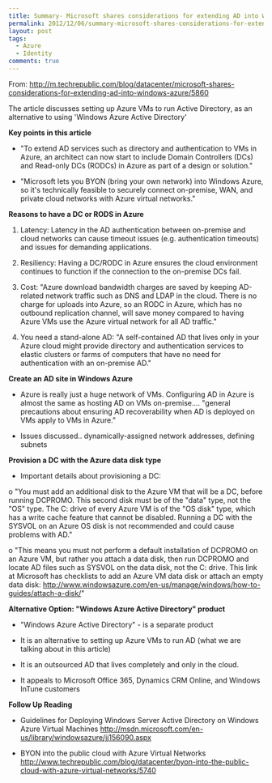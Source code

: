 ```yaml
---
title: Summary- Microsoft shares considerations for extending AD into Windows Azure
permalink: 2012/12/06/summary-microsoft-shares-considerations-for-extending-ad-into-windows-azure/
layout: post
tags:
  - Azure
  - Identity
comments: true
---
```


From:
<a href="http://m.techrepublic.com/blog/datacenter/microsoft-shares-considerations-for-extending-ad-into-windows-azure/5860">http://m.techrepublic.com/blog/datacenter/microsoft-shares-considerations-for-extending-ad-into-windows-azure/5860</a>

The article discusses setting up Azure VMs to run Active Directory, as an alternative to using 'Windows Azure Active Directory'

<strong>Key points in this article</strong>

- "To extend AD services such as directory and authentication to VMs in Azure, an architect can now start to include Domain Controllers (DCs) and Read-only DCs (RODCs) in Azure as part of a design or solution."

- "Microsoft lets you BYON (bring your own network) into Windows Azure, so it's technically feasible to securely connect on-premise, WAN, and private cloud networks with Azure virtual networks."

<strong>Reasons to have a DC or RODS in Azure</strong>

1. Latency: Latency in the AD authentication between on-premise and cloud networks can cause timeout issues (e.g. authentication timeouts) and issues for demanding applications.

2. Resiliency: Having a DC/RODC in Azure ensures the cloud environment continues to function if the connection to the on-premise DCs fail.

3. Cost: "Azure download bandwidth charges are saved by keeping AD-related network traffic such as DNS and LDAP in the cloud. There is no charge for uploads into Azure, so an RODC in Azure, which has no outbound replication channel, will save money compared to having Azure VMs use the Azure virtual network for all AD traffic."

4. You need a stand-alone AD: "A self-contained AD that lives only in your Azure cloud might provide directory and authentication services to elastic clusters or farms of computers that have no need for authentication with an on-premise AD."

<strong>Create an AD site in Windows Azure</strong>

- Azure is really just a huge network of VMs. Configuring AD in Azure is almost the same as hosting AD on VMs on-premise....
"general precautions about ensuring AD recoverability when AD is deployed on VMs apply to VMs in Azure."

- Issues discussed.. dynamically-assigned network addresses, defining subnets

<strong>Provision a DC with the Azure data disk type</strong>

- Important details about provisioning a DC:

o "You must add an additional disk to the Azure VM that will be a DC, before running DCPROMO. This second disk must be of the "data" type, not the "OS" type. The C: drive of every Azure VM is of the "OS disk" type, which has a write cache feature that cannot be disabled. Running a DC with the SYSVOL on an Azure OS disk is not recommended and could cause problems with AD."

o "This means you must not perform a default installation of DCPROMO on an Azure VM, but rather you attach a data disk, then run DCPROMO and locate AD files such as SYSVOL on the data disk, not the C: drive. This link at Microsoft has checklists to add an Azure VM data disk or attach an empty data disk: <a href="http://www.windowsazure.com/en-us/manage/windows/how-to-guides/attach-a-disk/">http://www.windowsazure.com/en-us/manage/windows/how-to-guides/attach-a-disk/</a>"

<strong>Alternative Option: "Windows Azure Active Directory" product</strong>

- "Windows Azure Active Directory" - is a separate product

- It is an alternative to setting up Azure VMs to run AD (what we are talking about in this article)

- It is an outsourced AD that lives completely and only in the cloud.

- It appeals to Microsoft Office 365, Dynamics CRM Online, and Windows InTune customers

<strong>Follow Up Reading</strong>

- Guidelines for Deploying Windows Server Active Directory on Windows Azure Virtual Machines <a href="http://msdn.microsoft.com/en-us/library/windowsazure/jj156090.aspx">http://msdn.microsoft.com/en-us/library/windowsazure/jj156090.aspx</a>

- BYON into the public cloud with Azure Virtual Networks
<a href="http://www.techrepublic.com/blog/datacenter/byon-into-the-public-cloud-with-azure-virtual-networks/5740">http://www.techrepublic.com/blog/datacenter/byon-into-the-public-cloud-with-azure-virtual-networks/5740</a>
